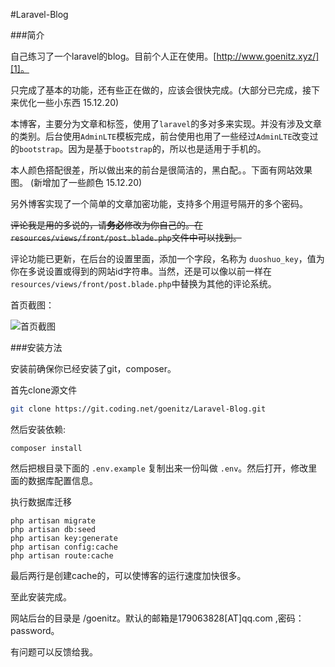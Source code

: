 #Laravel-Blog


###简介

自己练习了一个laravel的blog。目前个人正在使用。[http://www.goenitz.xyz/][1]。

只完成了基本的功能，还有些正在做的，应该会很快完成。(大部分已完成，接下来优化一些小东西 15.12.20)

本博客，主要分为文章和标签，使用了`laravel`的多对多来实现。并没有涉及文章的类别。后台使用`AdminLTE`模板完成，前台使用也用了一些经过`AdminLTE`改变过的`bootstrap`。因为是基于`bootstrap`的，所以也是适用于手机的。

本人颜色搭配很差，所以做出来的前台是很简洁的，黑白配。。下面有网站效果图。 (新增加了一些颜色 15.12.20)

另外博客实现了一个简单的文章加密功能，支持多个用逗号隔开的多个密码。

~~评论我是用的多说的，请**务必**修改为你自己的。在`resources/views/front/post.blade.php`文件中可以找到。~~

评论功能已更新，在后台的设置里面，添加一个字段，名称为 `duoshuo_key`，值为你在多说设置或得到的网站id字符串。当然，还是可以像以前一样在`resources/views/front/post.blade.php`中替换为其他的评论系统。

首页截图：

![首页截图](https://ooo.0o0.ooo/2016/01/18/569cacc4eb178.png)


###安装方法

安装前确保你已经安装了git，composer。

首先clone源文件

```bash
git clone https://git.coding.net/goenitz/Laravel-Blog.git
```

然后安装依赖:

```shell
composer install
```

然后把根目录下面的 `.env.example` 复制出来一份叫做 `.env`。然后打开，修改里面的数据库配置信息。

执行数据库迁移

```shell
php artisan migrate
php artisan db:seed
php artisan key:generate
php artisan config:cache
php artisan route:cache
```
最后两行是创建cache的，可以使博客的运行速度加快很多。

至此安装完成。

网站后台的目录是 /goenitz。默认的邮箱是179063828[AT]qq.com ,密码：password。

有问题可以反馈给我。




  [1]: http://www.goenitz.xyz/